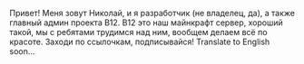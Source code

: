 Привет! Меня зовут Николай, и я разработчик (не владелец, да), а также 
главный админ проекта B12.
B12 это наш майнкрафт сервер, хороший такой, мы с ребятами трудимся
над ним, вообщем делаем всё по красоте.
Заходи по ссылочкам, подписывайся!
Translate to English soon...

<!---
rumbleeed/rumbleeed is a ✨ special ✨ repository because its `README.md` (this file) appears on your GitHub profile.
You can click the Preview link to take a look at your changes.
--->
